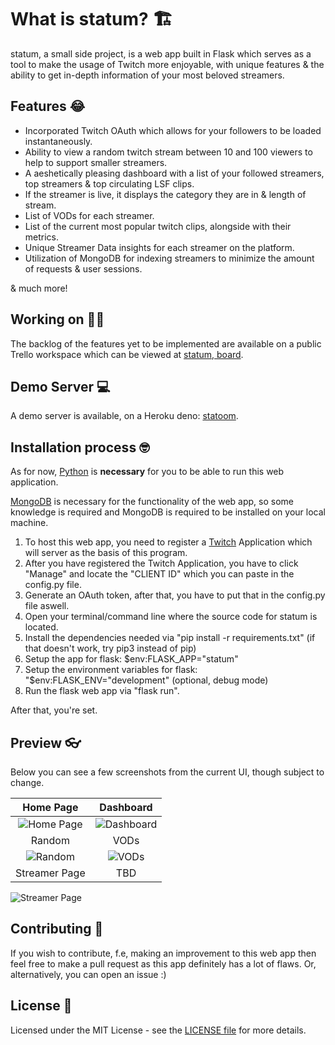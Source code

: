 # What is statum? 🏗️

statum, a small side project, is a web app built in Flask which serves as a tool to make the usage of Twitch more enjoyable, with unique features & the ability to get in-depth information of your most beloved streamers.

## Features 😂

- Incorporated Twitch OAuth which allows for your followers to be loaded instantaneously.
- Ability to view a random twitch stream between 10 and 100 viewers to help to support smaller streamers.
- A aeshetically pleasing dashboard with a list of your followed streamers, top streamers & top circulating LSF clips.
- If the streamer is live, it displays the category they are in & length of stream.
- List of VODs for each streamer.
- List of the current most popular twitch clips, alongside with their metrics.
- Unique Streamer Data insights for each streamer on the platform.
- Utilization of MongoDB for indexing streamers to minimize the amount of requests & user sessions.

& much more!

## Working on 🦸‍♂️

The backlog of the features yet to be implemented are available on a public Trello workspace which can be viewed at [statum, board](https://trello.com/b/b6WPU1j8/statum-board).

## Demo Server 💻

A demo server is available, on a Heroku deno: [statoom](https://statoom.herokuapp.com/).

## Installation process 🤓

As for now, [Python](https://www.python.org/) is **necessary** for you to be able to run this web application.

[MongoDB](https://www.mongodb.com/) is necessary for the functionality of the web app, so some knowledge is required and MongoDB is required to be installed on your local machine.

1. To host this web app, you need to register a [Twitch](https://dev.twitch.tv/console/apps/create) Application which will server as the basis of this program.
2. After you have registered the Twitch Application, you have to click "Manage" and locate the "CLIENT ID" which you can paste in the config.py file.
3. Generate an OAuth token, after that, you have to put that in the config.py file aswell.
4. Open your terminal/command line where the source code for statum is located.
5. Install the dependencies needed via "pip install -r requirements.txt" (if that doesn't work, try pip3 instead of pip)
6. Setup the app for flask: $env:FLASK_APP="statum"
7. Setup the environment variables for flask: "$env:FLASK_ENV="development" (optional, debug mode)
8. Run the flask web app via "flask run". 

After that, you're set.

## Preview 👓

Below you can see a few screenshots from the current UI, though subject to change.

Home Page             |  Dashboard
:-------------------------:|:-------------------------:
![Home Page](https://i.imgur.com/NqqKMH1.jpg)  |  ![Dashboard](https://i.imgur.com/SVqe6y2.jpg)
Random             |  VODs
![Random](https://i.imgur.com/fG35xjo.jpg)  |  ![VODs](https://i.imgur.com/gJdQ4wb.jpg)
Streamer Page | TBD
![Streamer Page](https://i.imgur.com/HdRLSOU.jpeg)

## Contributing 🤠

If you wish to contribute, f.e, making an improvement to this web app then feel free to make a pull request as this app definitely has a lot of flaws. Or, alternatively, you can open an issue :)

## License 📖

Licensed under the MIT License - see the [LICENSE file](https://github.com/k9mil/statum/blob/master/LICENSE) for more details.
